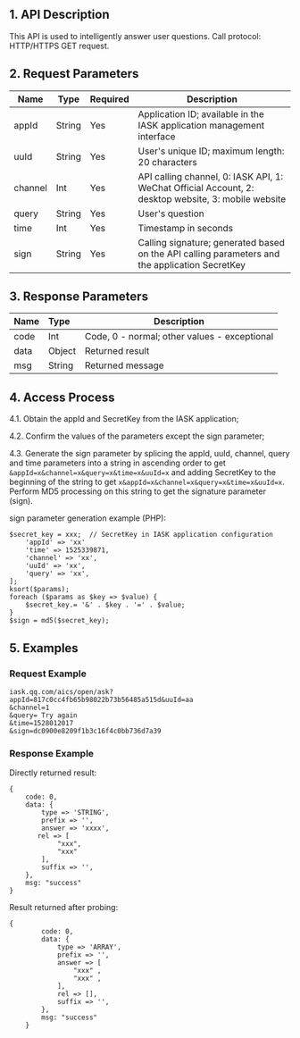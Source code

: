 ## 1. API Description
 This API is used to intelligently answer user questions.
 Call protocol: HTTP/HTTPS GET request.

## 2. Request Parameters
 | Name | Type | Required | Description|
 |------ |------|------ |----- |
 |appId	 | String | Yes| Application ID; available in the IASK application management interface |
 |uuId   | String | Yes	| User's unique ID; maximum length: 20 characters |
 |channel|	Int	| Yes | API calling channel, 0: IASK API, 1: WeChat Official Account, 2: desktop website, 3: mobile website |
 |query	|String| Yes	| User's question |
 |time	|Int   | Yes	| Timestamp in seconds |
 |sign	|String| Yes | Calling signature; generated based on the API calling parameters and the application SecretKey |


## 3. Response Parameters
 | Name | Type | Description |
 |:-----  |:-----|-----|
 |code|  Int | Code, 0 - normal; other values - exceptional |
 |data|Object| Returned result |
 |msg |String| Returned message |

## 4. Access Process
 4.1. Obtain the appId and SecretKey from the IASK application; 

 4.2. Confirm the values of the parameters except the sign parameter;

 4.3. Generate the sign parameter by splicing the appId, uuId, channel, query and time parameters into a string in ascending order to get `&appId=x&channel=x&query=x&time=x&uuId=x` and adding SecretKey to the beginning of the string to get `x&appId=x&channel=x&query=x&time=x&uuId=x`. Perform MD5 processing on this string to get the signature parameter (sign).

 sign parameter generation example (PHP):
 ```
 $secret_key = xxx;  // SecretKey in IASK application configuration
     'appId' => 'xx'
     'time' => 1525339871,
     'channel' => 'xx',
     'uuId' => 'xx',
     'query' => 'xx',
 ];
 ksort($params);
 foreach ($params as $key => $value) {
     $secret_key.= '&' . $key . '=' . $value;
 }
 $sign = md5($secret_key);
 ```
## 5. Examples
### Request Example
 ```
 iask.qq.com/aics/open/ask?
 appId=817c0cc4fb65b98022b73b56485a515d&uuId=aa
 &channel=1
 &query= Try again
 &time=1528012017
 &sign=dc0900e8209f1b3c16f4c0bb736d7a39
 ```
### Response Example
 Directly returned result:
 ```
 {
     code: 0,
     data: {
         type => 'STRING',
         prefix => '',
         answer => 'xxxx', 
 		rel => [
             "xxx", 
             "xxx"
         ],
         suffix => '',
     },
     msg: "success"
 }
 ```

 Result returned after probing:
 ```
 {
         code: 0,
         data: {
             type => 'ARRAY',
             prefix => '',
             answer => [
                 "xxx" ,
                 "xxx" ,
             ], 
             rel => [],
             suffix => '',
         },
         msg: "success"
     }
 ```
